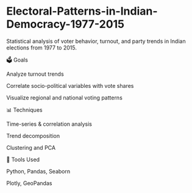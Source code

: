 # Electoral-Patterns-in-Indian-Democracy-1977-2015


Statistical analysis of voter behavior, turnout, and party trends in Indian elections from 1977 to 2015.


🗳️ Goals

Analyze turnout trends

Correlate socio-political variables with vote shares

Visualize regional and national voting patterns


📊 Techniques

Time-series & correlation analysis

Trend decomposition

Clustering and PCA


🧰 Tools Used

Python, Pandas, Seaborn

Plotly, GeoPandas 
